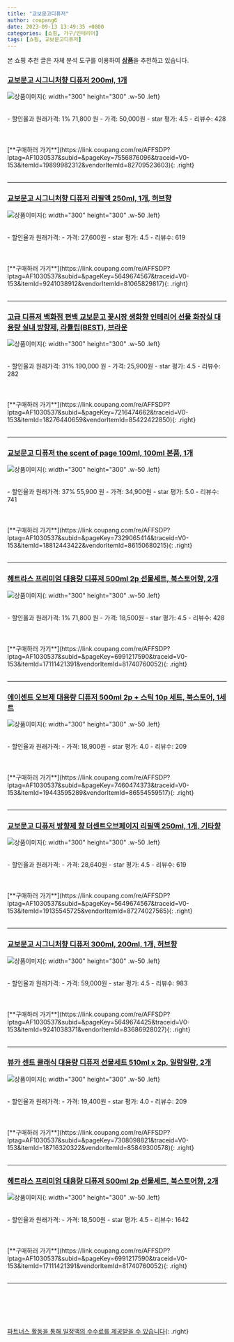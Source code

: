 ```yaml
---
title: "교보문고디퓨저"
author: coupang6
date: 2023-09-13 13:49:35 +0800
categories: [쇼핑, 가구/인테리어]
tags: [쇼핑, 교보문고디퓨저]
---
```


본 쇼핑 추천 글은 자체 분석 도구를 이용하여 [**상품**](https://link.coupang.com/a/bao1ui)을 추천하고 있습니다.

### [교보문고 시그니처향 디퓨저 200ml, 1개](https://link.coupang.com/re/AFFSDP?lptag=AF1030537&subid=&pageKey=7556876096&traceid=V0-153&itemId=19899982312&vendorItemId=82709523603)

![상품이미지](https://thumbnail6.coupangcdn.com/thumbnails/remote/230x230ex/image/vendor_inventory/3904/7b3693c81eb2645ee2dac4cc985240557e0589c15aa6a5079b3ad9892caf.png){: width="300" height="300" .w-50 .left}


<br>
- 할인율과 원래가격: 1%  71,800   원
- 가격: 50,000원
- star 평가: 4.5
- 리뷰수: 428
<br>
<br>
<br>
<br>
[**구매하러 가기**](https://link.coupang.com/re/AFFSDP?lptag=AF1030537&subid=&pageKey=7556876096&traceid=V0-153&itemId=19899982312&vendorItemId=82709523603){: .right}
<br>
<br>

---

### [교보문고 시그니처향 디퓨저 리필액 250ml, 1개, 허브향](https://link.coupang.com/re/AFFSDP?lptag=AF1030537&subid=&pageKey=5649674567&traceid=V0-153&itemId=9241038912&vendorItemId=81065829817)

![상품이미지](https://thumbnail10.coupangcdn.com/thumbnails/remote/230x230ex/image/vendor_inventory/eacb/085059b78d49c5a26ca953e0e0a7b309e581644b5c35cce7d79febef684c.png){: width="300" height="300" .w-50 .left}


<br>
- 할인율과 원래가격: 
- 가격: 27,600원
- star 평가: 4.5
- 리뷰수: 619
<br>
<br>
<br>
<br>
[**구매하러 가기**](https://link.coupang.com/re/AFFSDP?lptag=AF1030537&subid=&pageKey=5649674567&traceid=V0-153&itemId=9241038912&vendorItemId=81065829817){: .right}
<br>
<br>

---

### [고급 디퓨저 백화점 편백 교보문고 꽃시장 생화향 인테리어 선물 화장실 대용량 실내 방향제, 라튤립(BEST), 브라운](https://link.coupang.com/re/AFFSDP?lptag=AF1030537&subid=&pageKey=7216474662&traceid=V0-153&itemId=18276440659&vendorItemId=85422422850)

![상품이미지](https://thumbnail9.coupangcdn.com/thumbnails/remote/230x230ex/image/vendor_inventory/206a/a0264313831ef347c330611c626cc84540e6ea9857622b2cb02a8b3cd621.jpg){: width="300" height="300" .w-50 .left}


<br>
- 할인율과 원래가격: 31%  190,000   원
- 가격: 25,900원
- star 평가: 4.5
- 리뷰수: 282
<br>
<br>
<br>
<br>
[**구매하러 가기**](https://link.coupang.com/re/AFFSDP?lptag=AF1030537&subid=&pageKey=7216474662&traceid=V0-153&itemId=18276440659&vendorItemId=85422422850){: .right}
<br>
<br>

---

### [교보문고 디퓨저 the scent of page 100ml, 100ml 본품, 1개](https://link.coupang.com/re/AFFSDP?lptag=AF1030537&subid=&pageKey=7329065414&traceid=V0-153&itemId=18812443422&vendorItemId=86150680215)

![상품이미지](https://thumbnail10.coupangcdn.com/thumbnails/remote/230x230ex/image/vendor_inventory/d217/6b99dbccdaabeb3abbefc17394d00a79af76369111c4c2e5a2f16845efae.png){: width="300" height="300" .w-50 .left}


<br>
- 할인율과 원래가격: 37%  55,900   원
- 가격: 34,900원
- star 평가: 5.0
- 리뷰수: 741
<br>
<br>
<br>
<br>
[**구매하러 가기**](https://link.coupang.com/re/AFFSDP?lptag=AF1030537&subid=&pageKey=7329065414&traceid=V0-153&itemId=18812443422&vendorItemId=86150680215){: .right}
<br>
<br>

---

### [헤트라스 프리미엄 대용량 디퓨저 500ml 2p 선물세트, 북스토어향, 2개](https://link.coupang.com/re/AFFSDP?lptag=AF1030537&subid=&pageKey=6991217590&traceid=V0-153&itemId=17111421391&vendorItemId=81740760052)

![상품이미지](https://thumbnail10.coupangcdn.com/thumbnails/remote/230x230ex/image/rs_quotation_api/drfyuhxj/30b4cc1e3fc2430e80da96a8353df125.jpg){: width="300" height="300" .w-50 .left}


<br>
- 할인율과 원래가격: 1%  71,800   원
- 가격: 18,500원
- star 평가: 4.5
- 리뷰수: 428
<br>
<br>
<br>
<br>
[**구매하러 가기**](https://link.coupang.com/re/AFFSDP?lptag=AF1030537&subid=&pageKey=6991217590&traceid=V0-153&itemId=17111421391&vendorItemId=81740760052){: .right}
<br>
<br>

---

### [에이센트 오브제 대용량 디퓨저 500ml 2p + 스틱 10p 세트, 북스토어, 1세트](https://link.coupang.com/re/AFFSDP?lptag=AF1030537&subid=&pageKey=7460474373&traceid=V0-153&itemId=19443595289&vendorItemId=86554559517)

![상품이미지](https://thumbnail6.coupangcdn.com/thumbnails/remote/230x230ex/image/retail/images/637648608026431-4ba23f1a-7142-4901-852e-ef455c9aa88d.jpg){: width="300" height="300" .w-50 .left}


<br>
- 할인율과 원래가격: 
- 가격: 18,900원
- star 평가: 4.0
- 리뷰수: 209
<br>
<br>
<br>
<br>
[**구매하러 가기**](https://link.coupang.com/re/AFFSDP?lptag=AF1030537&subid=&pageKey=7460474373&traceid=V0-153&itemId=19443595289&vendorItemId=86554559517){: .right}
<br>
<br>

---

### [교보문고 디퓨저 방향제 향 더센트오브페이지 리필액 250ml, 1개, 기타향](https://link.coupang.com/re/AFFSDP?lptag=AF1030537&subid=&pageKey=5649674567&traceid=V0-153&itemId=19135545725&vendorItemId=87274027565)

![상품이미지](https://thumbnail10.coupangcdn.com/thumbnails/remote/230x230ex/image/vendor_inventory/eacb/085059b78d49c5a26ca953e0e0a7b309e581644b5c35cce7d79febef684c.png){: width="300" height="300" .w-50 .left}


<br>
- 할인율과 원래가격: 
- 가격: 28,640원
- star 평가: 4.5
- 리뷰수: 619
<br>
<br>
<br>
<br>
[**구매하러 가기**](https://link.coupang.com/re/AFFSDP?lptag=AF1030537&subid=&pageKey=5649674567&traceid=V0-153&itemId=19135545725&vendorItemId=87274027565){: .right}
<br>
<br>

---

### [교보문고 시그니처향 디퓨저 300ml, 200ml, 1개, 허브향](https://link.coupang.com/re/AFFSDP?lptag=AF1030537&subid=&pageKey=5649674425&traceid=V0-153&itemId=9241038371&vendorItemId=83686928027)

![상품이미지](https://thumbnail7.coupangcdn.com/thumbnails/remote/230x230ex/image/vendor_inventory/c94f/a28e2d22a7a05b91bcfe1ab0d35d29275664e6e7151f62894d69d266ca18.jpg){: width="300" height="300" .w-50 .left}


<br>
- 할인율과 원래가격: 
- 가격: 59,000원
- star 평가: 4.5
- 리뷰수: 983
<br>
<br>
<br>
<br>
[**구매하러 가기**](https://link.coupang.com/re/AFFSDP?lptag=AF1030537&subid=&pageKey=5649674425&traceid=V0-153&itemId=9241038371&vendorItemId=83686928027){: .right}
<br>
<br>

---

### [뷰카 센트 클래식 대용량 디퓨저 선물세트 510ml x 2p, 일랑일랑, 2개](https://link.coupang.com/re/AFFSDP?lptag=AF1030537&subid=&pageKey=7308098821&traceid=V0-153&itemId=18716320322&vendorItemId=85849300578)

![상품이미지](https://thumbnail7.coupangcdn.com/thumbnails/remote/230x230ex/image/retail/images/283467352450777-054a5fe6-be42-4c08-a494-def0695eb94b.jpg){: width="300" height="300" .w-50 .left}


<br>
- 할인율과 원래가격: 
- 가격: 19,400원
- star 평가: 4.0
- 리뷰수: 209
<br>
<br>
<br>
<br>
[**구매하러 가기**](https://link.coupang.com/re/AFFSDP?lptag=AF1030537&subid=&pageKey=7308098821&traceid=V0-153&itemId=18716320322&vendorItemId=85849300578){: .right}
<br>
<br>

---

### [헤트라스 프리미엄 대용량 디퓨저 500ml 2p 선물세트, 북스토어향, 2개](https://link.coupang.com/re/AFFSDP?lptag=AF1030537&subid=&pageKey=6991217590&traceid=V0-153&itemId=17111421391&vendorItemId=81740760052)

![상품이미지](https://thumbnail10.coupangcdn.com/thumbnails/remote/230x230ex/image/rs_quotation_api/drfyuhxj/30b4cc1e3fc2430e80da96a8353df125.jpg){: width="300" height="300" .w-50 .left}


<br>
- 할인율과 원래가격: 
- 가격: 18,500원
- star 평가: 4.5
- 리뷰수: 1642
<br>
<br>
<br>
<br>
[**구매하러 가기**](https://link.coupang.com/re/AFFSDP?lptag=AF1030537&subid=&pageKey=6991217590&traceid=V0-153&itemId=17111421391&vendorItemId=81740760052){: .right}
<br>
<br>

---
<br><br><br><br><br> [파트너스 활동을 통해 일정액의 수수료를 제공받을 수 있습니다](https://link.coupang.com/a/bao1ui){: .right}